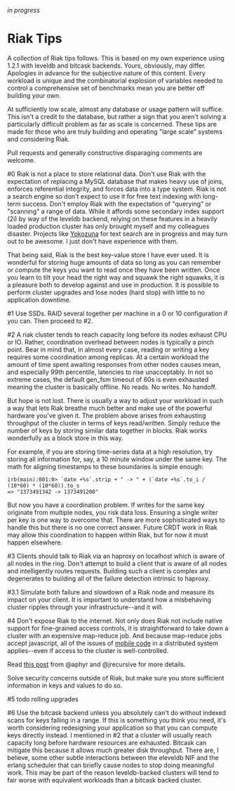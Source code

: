 _in progress_

# Riak Tips

A collection of Riak tips follows. This is based on my own experience using 1.2.1 with leveldb and bitcask backends. Yours, obviously, may differ. Apologies in advance for the subjective nature of this content. Every workload is unique and the combinatorial explosion of variables needed to control a comprehensive set of benchmarks mean you are better off building your own.

At sufficiently low scale, almost any database or usage pattern will suffice. This isn't a credit to the database, but rather a sign that you aren't solving a particularly difficult problem as far as scale is concerned. These tips are made for those who are truly building and operating "large scale" systems and considering Riak.

Pull requests and generally constructive disparaging comments are welcome.

#0
Riak is not a place to store relational data. Don't use Riak with the expectation of replacing a MySQL database that makes heavy use of joins, enforces referential integrity, and forces data into a type system. Riak is not a search engine so don't expect to use it for free text indexing with long-term success. Don't employ Riak with the expectation of "querying" or "scanning" a range of data. While it affords some secondary index support (2i) by way of the leveldb backend, relying on these features in a heavily loaded production cluster has only brought myself and my colleagues disaster. Projects like [Yokozuna](https://github.com/basho/yokozuna) for text search are in progress and may turn out to be awesome. I just don't have experience with them.

That being said, Riak is the best key-value store I have ever used. It is wonderful for storing huge amounts of data so long as you can remember or compute the keys you want to read once they have been written. Once you learn to tilt your head the right way and squawk the right squawks, it is a pleasure both to develop against and use in production. It is possible to perform cluster upgrades and lose nodes (hard stop) with little to no application downtime.

#1
Use SSDs. RAID several together per machine in a 0 or 10 configuration if you can. Then proceed to #2.

#2
A riak cluster tends to reach capacity long before its nodes exhaust CPU or IO. Rather, coordination overhead between nodes is typically a pinch point. Bear in mind that, in almost every case, reading or writing a key requires some coordination among replicas. At a certain workload the amount of time spent awaiting responses from other nodes causes mean, and especially 99th percentile, latencies to rise unacceptably. In not so extreme cases, the default gen_fsm timeout of 60s is even exhausted meaning the cluster is basically offline. No reads. No writes. No handoff. 

But hope is not lost. There is usually a way to adjust your workload in such a way that lets Riak breathe much better and make use of the powerful hardware you've given it. The problem above arises from exhausting throughput of the cluster in terms of keys read/written. Simply reduce the number of keys by storing similar data together in blocks. Riak works wonderfully as a block store in this way.

For example, if you are storing time-series data at a high resolution, try storing all information for, say, a 10 minute window under the same key. The math for aligning timestamps to these boundaries is simple enough:

```
irb(main):001:0> `date +%s`.strip + " -> " + (`date +%s`.to_i / (10*60) * (10*60)).to_s
=> "1373491342 -> 1373491200"
```

But now you have a coordination problem. If writes for the same key originate from multiple nodes, you risk data loss. Ensuring a single writer per key is one way to overcome that. There are more sophisticated ways to handle this but there is no one correct answer. Future CRDT work in Riak may allow this coordination to happen within Riak, but for now it must happen elsewhere.

#3
Clients should talk to Riak via an haproxy on localhost which is aware of all nodes in the ring. Don't attempt to build a client that is aware of all nodes and intelligently routes requests. Building such a client is complex and degenerates to building all of the failure detection intrinsic to haproxy.

#3.1
Simulate both failure and slowdown of a Riak node and measure its impact on your client. It is important to understand how a misbehaving cluster ripples through your infrastructure--and it will.

#4
Don't expose Riak to the internet. Not only does Riak not include native support for fine-grained access controls, it is straightforward to take down a cluster with an expensive map-reduce job. And because map-reduce jobs accept javascript, all of the issues of [mobile code](http://en.wikipedia.org/wiki/Mobile_code) in a distributed system applies--even if access to the cluster is well-controlled.

Read [this post](http://aphyr.com/posts/224-do-not-expose-riak-to-the-internet) from @aphyr and @jrecursive for more details.

Solve security concerns outside of Riak, but make sure you store sufficient information in keys and values to do so.

#5 todo rolling upgrades

#6
Use the bitcask backend unless you absolutely can't do without indexed scans for keys falling in a range. If this is something you think you need, it's worth considering redesigning your application so that you can compute keys directly instead. I mentioned in #2 that a cluster will usually reach capacity long before hardware resources are exhausted. Bitcask can mitigate this because it allows much greater disk throughput. There are, I believe, some other subtle interactions between the eleveldb NIF and the erlang scheduler that can briefly cause nodes to stop doing meaningful work. This may be part of the reason leveldb-backed clusters will tend to fair worse with equivalent workloads than a bitcask backed cluster.


